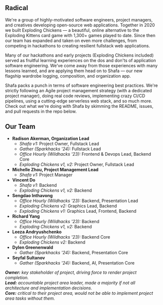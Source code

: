 ## Radical

We're a group of highly-motivated software engineers, project managers, and creatives developing open-source web applications.
Together in 2020 we built Exploding Chickens — a beautiful, online alternative to the Exploding Kittens card game with 1,300+ games played to date.
Since then our team has expanded and taken on even more challenges, from competing in hackathons to creating resilient fullstack web applications.

Many of our hackathons and early projects (Exploding Chickens included) served as fruitful learning experiences on the dos and don'ts of application software engineering.
We've come away from those experiences with many lessons learned, and are applying them head on to Shafa — our new flagship wardrobe logging, composition, and organization app.

Shafa packs a punch in terms of software engineering best practices.
We're strictly following an Agile project management strategy (with a dedicated project manager), doing real code reviews, implementing crazy CI/CD pipelines, using a cutting-edge serverless web stack, and so much more.
Check out what we're doing with Shafa by skimming the README, issues, and pull requests in the repo below.

## Our Team

- **Radison Akerman, Organization Lead**
    - *Shafa v1:* Project Owner, Fullstack Lead
    - *Gather (Sparkhacks '24):* Fullstack Lead
    - *Office Hourly (Wildhacks '23):* Frontend & Devops Lead, Backend Core
    - *Exploding Chickens v1, v2:* Project Owner, Fullstack Lead
- **Michelle Zhou, Project Management Lead**
    - *Shafa v1:* Project Manager
- **Vincent Do**
    - *Shafa v1:* Backend
    - *Exploding Chickens v1, v2:* Backend
- **Sengdao Inthavong**
    - *Office Hourly (Wildhacks '23):* Backend, Presentation Lead
    - *Exploding Chickens v2:* Graphics Lead, Backend
    - *Exploding Chickens v1:* Graphics Lead, Frontend, Backend
- **Richard Yang**
    - *Office Hourly (Wildhacks '23):* Backend
    - *Exploding Chickens v1, v2:* Backend
- **Leeza Andryushchenko**
    - *Office Hourly (Wildhacks '23):* Backend Core
    - *Exploding Chickens v2:* Backend
- **Dylen Greenenwald**
    - *Gather (Sparkhacks '24):* Backend, Presentation Core
- **Seyfal Sultanov**
    - *Gather (Sparkhacks '24):* Backend, AI, Presentation Core

***Owner:*** *key stakeholder of project, driving force to render project completion.*<br>
***Lead:*** *accountable project area leader, made a majority if not all architecture and implementation decisions.*<br>
***Core:*** *critical to their project area, would not be able to implement project area tasks without them.*